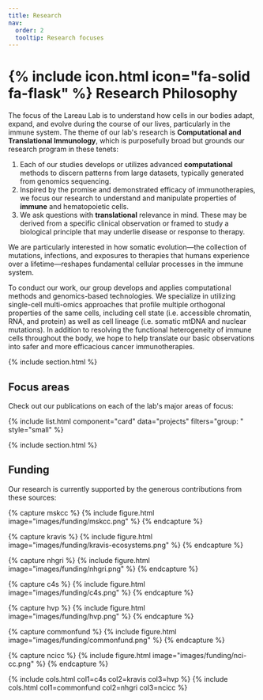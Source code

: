 ```yaml
---
title: Research
nav:
  order: 2
  tooltip: Research focuses
---
```


# {% include icon.html icon="fa-solid fa-flask" %} Research Philosophy

The focus of the Lareau Lab is to understand how cells in our bodies adapt, expand, and
evolve during the course of our lives, particularly in the immune system.
The theme of our lab's research is **Computational and Translational Immunology**,
which is purposefully broad but grounds our research program in these tenets:
1. Each of our studies develops or utilizes advanced <b>computational</b> methods to discern patterns from large datasets, typically generated from genomics sequencing.
2. Inspired by the promise and demonstrated efficacy of immunotherapies, we focus our research to understand and manipulate properties of <b>immune</b> and hematopoietic cells.
3. We ask questions with <b>translational</b> relevance in mind. These may be derived from a specific clinical observation or framed to study a biological principle that may underlie disease or response to therapy.

We are particularly interested in how somatic evolution—the collection of mutations,
infections, and exposures to therapies that humans experience over a lifetime—reshapes fundamental cellular processes in the immune system. 

To conduct our work, our group develops and applies computational methods
and genomics-based technologies. 
We specialize in utilizing single-cell multi-omics approaches that profile multiple
orthogonal properties of the same cells, including cell state (i.e. accessible chromatin, RNA, and protein) as well as cell lineage (i.e. somatic mtDNA and nuclear mutations).
In addition to resolving the functional heterogeneity of immune cells throughout the body,
we hope to help translate our basic observations into safer and more efficacious cancer immunotherapies. 


{% include section.html %}

## Focus areas

Check out our publications on each of the lab's major areas of focus:

{% include list.html component="card" data="projects" filters="group: " style="small" %}


{% include section.html %}

## Funding

Our research is currently supported by the generous contributions from these sources:

{% capture mskcc %}
{%
  include figure.html
  image="images/funding/mskcc.png"
%}
{% endcapture %}

{% capture kravis %}
{%
  include figure.html
  image="images/funding/kravis-ecosystems.png"
%}
{% endcapture %}

{% capture nhgri %}
{%
  include figure.html
  image="images/funding/nhgri.png"
%}
{% endcapture %}

{% capture c4s %}
{%
  include figure.html
  image="images/funding/c4s.png"
%}
{% endcapture %}

{% capture hvp %}
{%
  include figure.html
  image="images/funding/hvp.png"
%}
{% endcapture %}

{% capture commonfund %}
{%
  include figure.html
  image="images/funding/commonfund.png"
%}
{% endcapture %}

{% capture ncicc %}
{%
  include figure.html
  image="images/funding/nci-cc.png"
%}
{% endcapture %}


{% include cols.html col1=c4s col2=kravis col3=hvp %}
{% include cols.html col1=commonfund col2=nhgri col3=ncicc %}

